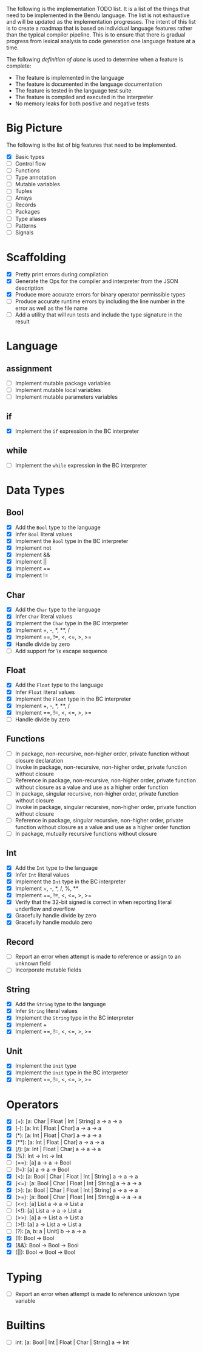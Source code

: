 The following is the implementation TODO list. It is a list of the things that
need to be implemented in the Bendu language. The list is not exhaustive and
will be updated as the implementation progresses. The intent of this list is to
create a roadmap that is based on individual language features rather than the
typical compiler pipeline. This is to ensure that there is gradual progress from
lexical analysis to code generation one language feature at a time.

The following _definition of done_ is used to determine when a feature is
complete:

- The feature is implemented in the language
- The feature is documented in the language documentation
- The feature is tested in the language test suite
- The feature is compiled and executed in the interpreter
- No memory leaks for both positive and negative tests

# Big Picture

The following is the list of big features that need to be implemented.

- [x] Basic types
- [ ] Control flow
- [ ] Functions
- [ ] Type annotation
- [ ] Mutable variables
- [ ] Tuples
- [ ] Arrays
- [ ] Records
- [ ] Packages
- [ ] Type aliases
- [ ] Patterns
- [ ] Signals

# Scaffolding

- [x] Pretty print errors during compilation
- [x] Generate the Ops for the compiler and interpreter from the JSON description
- [x] Produce more accurate errors for binary operator permissible types
- [ ] Produce accurate runtime errors by including the line number in the error as
      well as the file name
- [ ] Add a utility that will run tests and include the type signature in the result

# Language

## assignment

- [ ] Implement mutable package variables
- [ ] Implement mutable local variables
- [ ] Implement mutable parameters variables

## if

- [x] Implement the `if` expression in the BC interpreter

## while

- [ ] Implement the `while` expression in the BC interpreter

# Data Types

## Bool

- [x] Add the `Bool` type to the language
- [x] Infer `Bool` literal values
- [x] Implement the `Bool` type in the BC interpreter
- [x] Implement not
- [x] Implement &&
- [x] Implement ||
- [x] Implement ==
- [x] Implement !=

## Char

- [x] Add the `Char` type to the language
- [x] Infer `Char` literal values
- [x] Implement the `Char` type in the BC interpreter
- [x] Implement +, -, *, **, /
- [x] Implement ==, !=, <, <=, >, >=
- [x] Handle divide by zero
- [ ] Add support for \x escape sequence

## Float

- [x] Add the `Float` type to the language
- [x] Infer `Float` literal values
- [x] Implement the `Float` type in the BC interpreter
- [x] Implement +, -, *, **, /
- [x] Implement ==, !=, <, <=, >, >=
- [ ] Handle divide by zero

## Functions

- [ ] In package, non-recursive, non-higher order, private function without
      closure declaration
- [ ] Invoke in package, non-recursive, non-higher order, private function
      without closure
- [ ] Reference in package, non-recursive, non-higher order, private function
      without closure as a value and use as a higher order function
- [ ] In package, singular recursive, non-higher order, private function without
      closure
- [ ] Invoke in package, singular recursive, non-higher order, private function 
      without closure
- [ ] Reference in package, singular recursive, non-higher order, private function
      without closure as a value and use as a higher order function      
- [ ] In package, mutually recursive functions without closure

## Int

- [x] Add the `Int` type to the language
- [x] Infer `Int` literal values
- [x] Implement the `Int` type in the BC interpreter
- [x] Implement +, -, *, /, %, **
- [x] Implement ==, !=, <, <=, >, >=
- [x] Verify that the 32-bit signed is correct in when reporting literal
      underflow and overflow
- [x] Gracefully handle divide by zero
- [x] Gracefully handle modulo zero

## Record

- [ ] Report an error when attempt is made to reference or assign to an unknown
      field
- [ ] Incorporate mutable fields

## String

- [x] Add the `String` type to the language
- [x] Infer `String` literal values
- [x] Implement the `String` type in the BC interpreter
- [x] Implement +
- [x] Implement ==, !=, <, <=, >, >=

## Unit

- [x] Implement the `Unit` type
- [x] Implement the `Unit` type in the BC interpreter
- [x] Implement ==, !=, <, <=, >, >=

# Operators

- [x] (+): [a: Char | Float | Int | String] a -> a -> a
- [x] (-): [a: Int | Float | Char] a -> a -> a
- [x] (*): [a: Int | Float | Char] a -> a -> a
- [x] (**): [a: Int | Float | Char] a -> a -> a
- [x] (/): [a: Int | Float | Char] a -> a -> a
- [x] (%): Int -> Int -> Int
- [ ] (==): [a] a -> a -> Bool
- [ ] (!=): [a] a -> a -> Bool
- [x] (<): [a: Bool | Char | Float | Int | String] a -> a -> a
- [x] (<=): [a: Bool | Char | Float | Int | String] a -> a -> a
- [x] (>): [a: Bool | Char | Float | Int | String] a -> a -> a
- [x] (>=): [a: Bool | Char | Float | Int | String] a -> a -> a
- [ ] (<<): [a] List a -> a -> List a
- [ ] (<!): [a] List a -> a -> List a
- [ ] (>>): [a] a -> List a -> List a
- [ ] (>!): [a] a -> List a -> List a
- [ ] (?): [a, b: a | Unit] b -> a -> a
- [x] (!): Bool -> Bool
- [x] (&&): Bool -> Bool -> Bool
- [x] (||): Bool -> Bool -> Bool

# Typing

- [ ] Report an error when attempt is made to reference unknown type variable

# Builtins

- [ ] int: [a: Bool | Int | Float | Char | String] a -> Int
